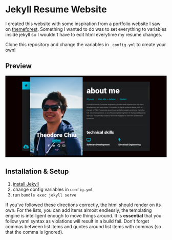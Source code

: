 # Jekyll Resume Website

I created this website with some inspiration from a portfolio website I saw on [themeforest](https://themeforest.net/user/truethemes/portfolio).
Something I wanted to do was to set everything to variables inside 
jekyll so I wouldn't have to edit html everytime my resume changes. 

Clone this repository and change the variables in `_config.yml` to create your own!

## Preview

![Preview](preview.png "Preview")

## Installation & Setup
 1. [install Jekyll](https://jekyllrb.com/docs/installation/)
 2. change config variables in `config.yml`
 3. run `bundle exec jekyll serve`

If you've followed these directions correctly, the html should render on its own. For the lists, you can add items
almost endlessly, the templating engine is intelligent enough to move things around. It is __essential__ that you 
follow yaml syntax as violations will result in a build fail. Don't forget commas between list items and quotes around
list items with commas (so that the comma is ignored). 
